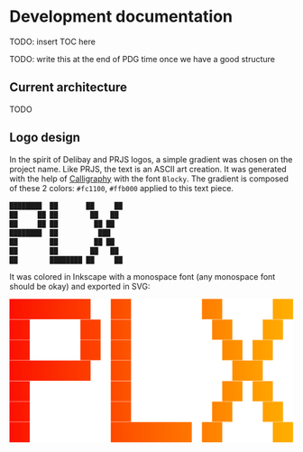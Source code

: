 # Development documentation

TODO: insert TOC here

TODO: write this at the end of PDG time once we have a good structure

## Current architecture
TODO



## Logo design

In the spirit of Delibay and PRJS logos, a simple gradient was chosen on the project name. Like PRJS, the text is an ASCII art creation. It was generated with the help of [Calligraphy](https://calligraphy.geopjr.dev/) with the font `Blocky`. The gradient is composed of these 2 colors: `#fc1100`, `#ffb000` applied to this text piece.

```
████████  ██       ██     ██ 
██     ██ ██        ██   ██  
██     ██ ██         ██ ██   
████████  ██          ███    
██        ██         ██ ██   
██        ██        ██   ██  
██        ████████ ██     ██ 
```

It was colored in Inkscape with a monospace font (any monospace font should be okay) and exported in SVG:

![logo of PLX](../../static/logo.svg)
